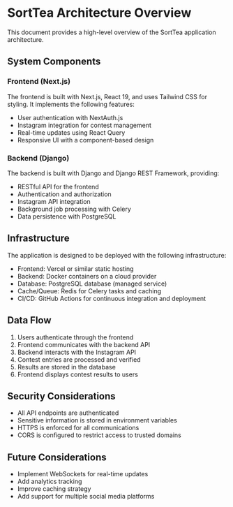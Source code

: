 # SortTea Architecture Overview

This document provides a high-level overview of the SortTea application architecture.

## System Components

### Frontend (Next.js)

The frontend is built with Next.js, React 19, and uses Tailwind CSS for styling. It implements the following features:

- User authentication with NextAuth.js
- Instagram integration for contest management
- Real-time updates using React Query
- Responsive UI with a component-based design

### Backend (Django)

The backend is built with Django and Django REST Framework, providing:

- RESTful API for the frontend
- Authentication and authorization
- Instagram API integration
- Background job processing with Celery
- Data persistence with PostgreSQL

## Infrastructure

The application is designed to be deployed with the following infrastructure:

- Frontend: Vercel or similar static hosting
- Backend: Docker containers on a cloud provider
- Database: PostgreSQL database (managed service)
- Cache/Queue: Redis for Celery tasks and caching
- CI/CD: GitHub Actions for continuous integration and deployment

## Data Flow

1. Users authenticate through the frontend
2. Frontend communicates with the backend API
3. Backend interacts with the Instagram API
4. Contest entries are processed and verified
5. Results are stored in the database
6. Frontend displays contest results to users

## Security Considerations

- All API endpoints are authenticated
- Sensitive information is stored in environment variables
- HTTPS is enforced for all communications
- CORS is configured to restrict access to trusted domains

## Future Considerations

- Implement WebSockets for real-time updates
- Add analytics tracking
- Improve caching strategy
- Add support for multiple social media platforms 